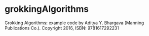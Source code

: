 # grokkingAlgorithms
Grokking Algorithms: example code by Aditya Y. Bhargava (Manning Publications Co.). Copyright 2016, ISBN: 9781617292231
